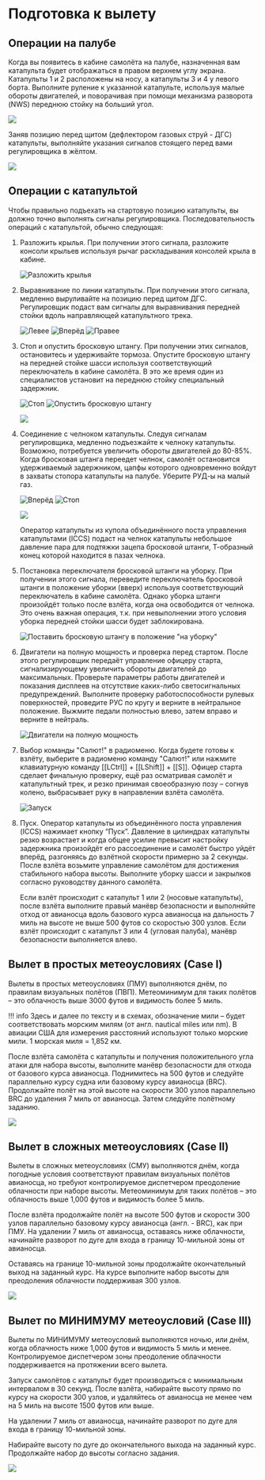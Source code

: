 # Подготовка к вылету

## Операции на палубе

Когда вы появитесь в кабине самолёта на палубе, назначенная вам катапульта будет отображаться в
правом верхнем углу экрана. Катапульты 1 и 2 расположены на носу, а катапульты 3 и 4 у левого борта.
Выполните руление к указанной катапульте, используя малые обороты двигателей, и поворачивая при
помощи механизма разворота (NWS) переднюю стойку на больший угол.

![](img/img-032-091.jpg)


Заняв позицию перед щитом (дефлектором газовых струй - ДГС) катапульты, выполняйте указания
сигналов стоящего перед вами регулировщика в жёлтом.


![](img/img-032-095.jpg)


## Операции с катапультой

Чтобы правильно подъехать на стартовую позицию катапульты, вы должно точно выполнять сигналы
регулировщика. Последовательность операций с катапультой, обычно следующая:

1. Разложить крылья. При получении этого сигнала, разложите консоли крыльев используя рычаг
раскладывания консолей крыла в кабине.




    ![Разложить крылья](img/img-033-099-resized.jpg)


2. Выравнивание по линии катапульты. При получении этого сигнала, медленно выруливайте на
позицию перед щитом ДГС. Регулировщик подаст вам сигналы для выравнивания передней стойки
вдоль направляющей катапультного трека.

    ![Левее](img/img-033-103-resized.jpg)
    ![Вперёд](img/img-035-127-resized.jpg)
    ![Правее](img/img-033-111-resized.jpg)

3. Стоп и опустить бросковую штангу. При получении этих сигналов, остановитесь и удерживайте
тормоза. Опустите бросковую штангу на передней стойке шасси используя соответствующий
переключатель в кабине самолёта. В это же время один из специалистов установит на переднюю стойку
специальный задержник.

    ![Стоп](img/img-034-115-resized.jpg)
    ![Опустить бросковую штангу](img/img-034-119-resized.jpg)

    ![](img/img-034-123.jpg)

4. Соединение с челноком катапульты. Следуя сигналам регулировщика, медленно подъезжайте к
челноку катапульты. Возможно, потребуется увеличить обороты двигателей до 80-85%. Когда бросковая
штанга переедет челнок, самолёт остановится удерживаемый задержником, цапфы которого
одновременно войдут в захваты стопора катапульты на палубе. Уберите РУД-ы на малый газ.

    ![Вперёд](img/img-035-127-resized.jpg)
    ![Стоп](img/img-035-131-resized.jpg)

    ![](img/img-035-135.jpg)

    Оператор катапульты из купола объединённого поста управления катапультами (ICCS) подаст на челнок
    катапульты небольшое давление пара для подтяжки зацепа бросковой штанги, Т-образный конец
    которой находится в пазах челнока.

5. Постановка переключателя бросковой штанги на уборку. При получении этого сигнала,
переведите переключатель бросковой штанги в положение уборки (вверх) используя соответствующий
переключатель в кабине самолёта. Однако уборка штанги произойдёт только после взлёта, когда она
освободится от челнока. Это очень важная операция, т.к. при невыполнении этого условия уборка
передней стойки шасси будет заблокирована.


    ![Поставить бросковую штангу в положение "на уборку"](img/img-036-139-resized.jpg)


6. Двигатели на полную мощность и проверка перед стартом. После этого регулировщик передаёт
управление офицеру старта, сигнализирующему увеличить обороты двигателей до максимальных.
Проверьте параметры работы двигателей и показания дисплеев на отсутствие каких-либо
светосигнальных предупреждений. Выполните проверку работоспособности рулевых поверхностей,
проведите РУС по кругу и верните в нейтральное положение. Выжмите педали полностью влево, затем
вправо и верните в нейтраль.

    ![Двигатели на полную мощность](img/img-037-143-resized.jpg)




7. Выбор команды "Салют!" в радиоменю. Когда будете готовы к взлёту, выберите в радиоменю
команду "Салют!" или нажмите клавиатурную команду [[LCtrl]] + [[LShift]] + [[S]]. Офицер старта сделает
финальную проверку, ещё раз осматривая самолёт и катапультный трек, и резко принимая
своеобразную позу – согнув колено, выбрасывает руку в направлении взлёта самолёта.




    ![Запуск](img/img-037-147-resized.jpg)


8. Пуск. Оператор катапульты из объединённого поста управления (ICCS) нажимает кнопку “Пуск”.
Давление в цилиндрах катапульты резко возрастает и когда общее усилие превысит настройку
задержника произойдёт его рассоединение и самолёт быстро уйдёт вперёд, разгоняясь до взлётной
скорости примерно за 2 секунды. После взлёта возьмите управление самолётом для достижения
стабильного набора высоты. Выполните уборку шасси и закрылков согласно руководству данного
самолёта.

    Если взлёт происходит с катапульт 1 или 2 (носовые катапульты), после взлёта выполните правый
    манёвр безопасности и выполняйте отход от авианосца вдоль базового курса авианосца на дальность 7
    миль на высоте не выше 500 футов со скоростью 300 узлов. Если взлёт происходит с катапульт 3 или 4
    (угловая палуба), манёвр безопасности выполняется влево.

## Вылет в простых метеоусловиях (Case I)

Вылеты в простых метеоусловиях (ПМУ) выполняются днём, по правилам визуальных полётов (ПВП).
Метеоминимум для таких полётов – это облачность выше 3000 футов и видимость более 5 миль.

!!! info
    Здесь и далее по тексту и в схемах, обозначение мили – будет соответствовать морским милям (от
    англ. nautical miles или nm). В авиации США для измерения расстояний используют только морские
    мили. 1 морская миля = 1,852 км.

После взлёта самолёта с катапульты и получения положительного угла атаки для набора высоты,
выполните манёвр безопасности для отхода от базового курса авианосца. Поднимитесь на 500 футов и
следуйте параллельно курсу судна или базовому курсу авианосца (BRC). Продолжайте полёт на этой
высоте на скорости 300 узлов параллельно BRC до удаления 7 миль от авианосца. Затем следуйте
полётному заданию.

![](img/img-039-149.png)

## Вылет в сложных метеоусловиях (Case II)

Вылеты в сложных метеоусловиях (СМУ) выполняются днём, когда погодные условия соответствуют
правилам визуальных полётов авианосца, но требуют контролируемое диспетчером преодоление
облачности при наборе высоты. Метеоминимум для таких полётов – это облачность выше 1,000 футов и
видимость более 5 миль.

После взлёта продолжайте полёт на высоте 500 футов и скорости 300 узлов параллельно базовому
курсу авианосца (англ. - BRC), как при ПМУ. На удалении 7 миль от авианосца, оставаясь ниже
облачности, начинайте разворот по дуге для входа в границу 10-мильной зоны от авианосца.

Оставаясь на границе 10-мильной зоны продолжайте окончательный выход на заданный курс. На курсе
выполните набор высоты для преодоления облачности поддерживая 300 узлов.


![](img/img-040-151.png)


## Вылет по МИНИМУМУ метеоусловий (Case III)

Вылеты по МИНИМУМУ метеоусловий выполняются ночью, или днём, когда облачность ниже 1,000
футов и видимость 5 миль и менее. Контролируемое диспетчером зоны преодоление облачности
поддерживается на протяжении всего вылета.

Запуск самолётов с катапульт будет производиться с минимальным интервалом в 30 секунд. После
взлёта, набирайте высоту прямо по курсу на скорости 300 узлов, и удаляйтесь от авианосца не менее
чем на 5 миль на высоте 1500 футов или выше.

На удалении 7 миль от авианосца, начинайте разворот по дуге для входа в границу 10-мильной зоны.

Набирайте высоту по дуге до окончательного выхода на заданный курс. Продолжайте набор до высоты
согласно задания.

![](img/img-041-153.png)

